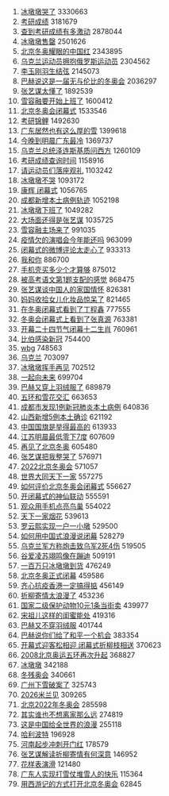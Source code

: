 1. [冰墩墩哭了](https://s.weibo.com//weibo?q=%23%E5%86%B0%E5%A2%A9%E5%A2%A9%E5%93%AD%E4%BA%86%23&Refer=top) 3330663
2. [考研成绩](https://s.weibo.com//weibo?q=%E8%80%83%E7%A0%94%E6%88%90%E7%BB%A9&Refer=top) 3181679
3. [查到考研成绩有多激动](https://s.weibo.com//weibo?q=%23%E6%9F%A5%E5%88%B0%E8%80%83%E7%A0%94%E6%88%90%E7%BB%A9%E6%9C%89%E5%A4%9A%E6%BF%80%E5%8A%A8%23&Refer=top) 2878044
4. [冰墩墩售罄](https://s.weibo.com//weibo?q=%23%E5%86%B0%E5%A2%A9%E5%A2%A9%E5%94%AE%E7%BD%84%23&Refer=top) 2501626
5. [北京冬奥耀眼的中国红](https://s.weibo.com//weibo?q=%23%E5%8C%97%E4%BA%AC%E5%86%AC%E5%A5%A5%E8%80%80%E7%9C%BC%E7%9A%84%E4%B8%AD%E5%9B%BD%E7%BA%A2%23&Refer=top) 2343895
6. [乌克兰运动员拥抱俄罗斯运动员](https://s.weibo.com//weibo?q=%E4%B9%8C%E5%85%8B%E5%85%B0%E8%BF%90%E5%8A%A8%E5%91%98%E6%8B%A5%E6%8A%B1%E4%BF%84%E7%BD%97%E6%96%AF%E8%BF%90%E5%8A%A8%E5%91%98&Refer=top) 2304562
7. [李玉刚羽生结弦](https://s.weibo.com//weibo?q=%23%E6%9D%8E%E7%8E%89%E5%88%9A%E7%BE%BD%E7%94%9F%E7%BB%93%E5%BC%A6%23&Refer=top) 2145073
8. [巴赫说这是一届无与伦比的冬奥会](https://s.weibo.com//weibo?q=%23%E5%B7%B4%E8%B5%AB%E8%AF%B4%E8%BF%99%E6%98%AF%E4%B8%80%E5%B1%8A%E6%97%A0%E4%B8%8E%E4%BC%A6%E6%AF%94%E7%9A%84%E5%86%AC%E5%A5%A5%E4%BC%9A%23&Refer=top) 2036297
9. [张艺谋太懂了](https://s.weibo.com//weibo?q=%23%E5%BC%A0%E8%89%BA%E8%B0%8B%E5%A4%AA%E6%87%82%E4%BA%86%23&Refer=top) 1892539
10. [雪容融要开始上班了](https://s.weibo.com//weibo?q=%23%E9%9B%AA%E5%AE%B9%E8%9E%8D%E8%A6%81%E5%BC%80%E5%A7%8B%E4%B8%8A%E7%8F%AD%E4%BA%86%23&Refer=top) 1600412
11. [北京冬奥会闭幕式](https://s.weibo.com//weibo?q=%23%E5%8C%97%E4%BA%AC%E5%86%AC%E5%A5%A5%E4%BC%9A%E9%97%AD%E5%B9%95%E5%BC%8F%23&Refer=top) 1533546
12. [考研锦鲤](https://s.weibo.com//weibo?q=%23%E8%80%83%E7%A0%94%E9%94%A6%E9%B2%A4%23&Refer=top) 1492630
13. [广东居然也有这么厚的雪](https://s.weibo.com//weibo?q=%23%E5%B9%BF%E4%B8%9C%E5%B1%85%E7%84%B6%E4%B9%9F%E6%9C%89%E8%BF%99%E4%B9%88%E5%8E%9A%E7%9A%84%E9%9B%AA%23&Refer=top) 1399618
14. [今晚到明晨广东最冷](https://s.weibo.com//weibo?q=%23%E4%BB%8A%E6%99%9A%E5%88%B0%E6%98%8E%E6%99%A8%E5%B9%BF%E4%B8%9C%E6%9C%80%E5%86%B7%23&Refer=top) 1369737
15. [乌克兰总统泽连斯基质问西方](https://s.weibo.com//weibo?q=%23%E4%B9%8C%E5%85%8B%E5%85%B0%E6%80%BB%E7%BB%9F%E6%B3%BD%E8%BF%9E%E6%96%AF%E5%9F%BA%E8%B4%A8%E9%97%AE%E8%A5%BF%E6%96%B9%23&Refer=top) 1260109
16. [考研成绩查询时间](https://s.weibo.com//weibo?q=%E8%80%83%E7%A0%94%E6%88%90%E7%BB%A9%E6%9F%A5%E8%AF%A2%E6%97%B6%E9%97%B4&Refer=top) 1158916
17. [请运动员们落座观礼](https://s.weibo.com//weibo?q=%23%E8%AF%B7%E8%BF%90%E5%8A%A8%E5%91%98%E4%BB%AC%E8%90%BD%E5%BA%A7%E8%A7%82%E7%A4%BC%23&Refer=top) 1103242
18. [冰墩墩不哭](https://s.weibo.com//weibo?q=%23%E5%86%B0%E5%A2%A9%E5%A2%A9%E4%B8%8D%E5%93%AD%23&Refer=top) 1093172
19. [康辉 闭幕式](https://s.weibo.com//weibo?q=%E5%BA%B7%E8%BE%89%20%E9%97%AD%E5%B9%95%E5%BC%8F&Refer=top) 1056765
20. [成都新增本土病例轨迹](https://s.weibo.com//weibo?q=%23%E6%88%90%E9%83%BD%E6%96%B0%E5%A2%9E%E6%9C%AC%E5%9C%9F%E7%97%85%E4%BE%8B%E8%BD%A8%E8%BF%B9%23&Refer=top) 1052198
21. [冰墩墩下班了](https://s.weibo.com//weibo?q=%23%E5%86%B0%E5%A2%A9%E5%A2%A9%E4%B8%8B%E7%8F%AD%E4%BA%86%23&Refer=top) 1049282
22. [大场面还得是张艺谋](https://s.weibo.com//weibo?q=%23%E5%A4%A7%E5%9C%BA%E9%9D%A2%E8%BF%98%E5%BE%97%E6%98%AF%E5%BC%A0%E8%89%BA%E8%B0%8B%23&Refer=top) 1035725
23. [雪容融主场来了](https://s.weibo.com//weibo?q=%23%E9%9B%AA%E5%AE%B9%E8%9E%8D%E4%B8%BB%E5%9C%BA%E6%9D%A5%E4%BA%86%23&Refer=top) 991035
24. [疫情欠的演唱会今年能还吗](https://s.weibo.com//weibo?q=%23%E7%96%AB%E6%83%85%E6%AC%A0%E7%9A%84%E6%BC%94%E5%94%B1%E4%BC%9A%E4%BB%8A%E5%B9%B4%E8%83%BD%E8%BF%98%E5%90%97%23&Refer=top) 963099
25. [闭幕式的微博评论太走心了](https://s.weibo.com//weibo?q=%23%E9%97%AD%E5%B9%95%E5%BC%8F%E7%9A%84%E5%BE%AE%E5%8D%9A%E8%AF%84%E8%AE%BA%E5%A4%AA%E8%B5%B0%E5%BF%83%E4%BA%86%23&Refer=top) 933313
26. [我和你](https://s.weibo.com//weibo?q=%E6%88%91%E5%92%8C%E4%BD%A0&Refer=top) 886700
27. [手机壳买多少个才算够](https://s.weibo.com//weibo?q=%23%E6%89%8B%E6%9C%BA%E5%A3%B3%E4%B9%B0%E5%A4%9A%E5%B0%91%E4%B8%AA%E6%89%8D%E7%AE%97%E5%A4%9F%23&Refer=top) 875012
28. [被高考语文第1题支配的感觉](https://s.weibo.com//weibo?q=%23%E8%A2%AB%E9%AB%98%E8%80%83%E8%AF%AD%E6%96%87%E7%AC%AC1%E9%A2%98%E6%94%AF%E9%85%8D%E7%9A%84%E6%84%9F%E8%A7%89%23&Refer=top) 868475
29. [张艺谋谈中国人的家国情怀](https://s.weibo.com//weibo?q=%23%E5%BC%A0%E8%89%BA%E8%B0%8B%E8%B0%88%E4%B8%AD%E5%9B%BD%E4%BA%BA%E7%9A%84%E5%AE%B6%E5%9B%BD%E6%83%85%E6%80%80%23&Refer=top) 826381
30. [妈妈收拾女儿化妆品惊呆了](https://s.weibo.com//weibo?q=%23%E5%A6%88%E5%A6%88%E6%94%B6%E6%8B%BE%E5%A5%B3%E5%84%BF%E5%8C%96%E5%A6%86%E5%93%81%E6%83%8A%E5%91%86%E4%BA%86%23&Refer=top) 821465
31. [在冬奥闭幕式看到了丁程鑫](https://s.weibo.com//weibo?q=%23%E5%9C%A8%E5%86%AC%E5%A5%A5%E9%97%AD%E5%B9%95%E5%BC%8F%E7%9C%8B%E5%88%B0%E4%BA%86%E4%B8%81%E7%A8%8B%E9%91%AB%23&Refer=top) 777555
32. [冬奥会闭幕式上看到了张真源](https://s.weibo.com//weibo?q=%23%E5%86%AC%E5%A5%A5%E4%BC%9A%E9%97%AD%E5%B9%95%E5%BC%8F%E4%B8%8A%E7%9C%8B%E5%88%B0%E4%BA%86%E5%BC%A0%E7%9C%9F%E6%BA%90%23&Refer=top) 763381
33. [开幕二十四节气闭幕十二生肖](https://s.weibo.com//weibo?q=%23%E5%BC%80%E5%B9%95%E4%BA%8C%E5%8D%81%E5%9B%9B%E8%8A%82%E6%B0%94%E9%97%AD%E5%B9%95%E5%8D%81%E4%BA%8C%E7%94%9F%E8%82%96%23&Refer=top) 760961
34. [比伯感染新冠](https://s.weibo.com//weibo?q=%23%E6%AF%94%E4%BC%AF%E6%84%9F%E6%9F%93%E6%96%B0%E5%86%A0%23&Refer=top) 754400
35. [wbg](https://s.weibo.com//weibo?q=wbg&Refer=top) 748563
36. [乌克兰](https://s.weibo.com//weibo?q=%E4%B9%8C%E5%85%8B%E5%85%B0&Refer=top) 703097
37. [冰墩墩挥手再见](https://s.weibo.com//weibo?q=%23%E5%86%B0%E5%A2%A9%E5%A2%A9%E6%8C%A5%E6%89%8B%E5%86%8D%E8%A7%81%23&Refer=top) 702512
38. [一起向未来](https://s.weibo.com//weibo?q=%23%E4%B8%80%E8%B5%B7%E5%90%91%E6%9C%AA%E6%9D%A5%23&Refer=top) 699704
39. [巴赫又穿上羽绒服了](https://s.weibo.com//weibo?q=%23%E5%B7%B4%E8%B5%AB%E5%8F%88%E7%A9%BF%E4%B8%8A%E7%BE%BD%E7%BB%92%E6%9C%8D%E4%BA%86%23&Refer=top) 689879
40. [五环和雪花交汇](https://s.weibo.com//weibo?q=%23%E4%BA%94%E7%8E%AF%E5%92%8C%E9%9B%AA%E8%8A%B1%E4%BA%A4%E6%B1%87%23&Refer=top) 663653
41. [成都市发现1例新冠肺炎本土病例](https://s.weibo.com//weibo?q=%23%E6%88%90%E9%83%BD%E5%B8%82%E5%8F%91%E7%8E%B01%E4%BE%8B%E6%96%B0%E5%86%A0%E8%82%BA%E7%82%8E%E6%9C%AC%E5%9C%9F%E7%97%85%E4%BE%8B%23&Refer=top) 640836
42. [山西新增5例本土确诊](https://s.weibo.com//weibo?q=%23%E5%B1%B1%E8%A5%BF%E6%96%B0%E5%A2%9E5%E4%BE%8B%E6%9C%AC%E5%9C%9F%E7%A1%AE%E8%AF%8A%23&Refer=top) 621192
43. [中国国旗是举得最高的](https://s.weibo.com//weibo?q=%23%E4%B8%AD%E5%9B%BD%E5%9B%BD%E6%97%97%E6%98%AF%E4%B8%BE%E5%BE%97%E6%9C%80%E9%AB%98%E7%9A%84%23&Refer=top) 613933
44. [江苏明晨最低零下7度](https://s.weibo.com//weibo?q=%23%E6%B1%9F%E8%8B%8F%E6%98%8E%E6%99%A8%E6%9C%80%E4%BD%8E%E9%9B%B6%E4%B8%8B7%E5%BA%A6%23&Refer=top) 607609
45. [再见了北京冬奥](https://s.weibo.com//weibo?q=%23%E5%86%8D%E8%A7%81%E4%BA%86%E5%8C%97%E4%BA%AC%E5%86%AC%E5%A5%A5%23&Refer=top) 605480
46. [张艺谋把我整哭了](https://s.weibo.com//weibo?q=%23%E5%BC%A0%E8%89%BA%E8%B0%8B%E6%8A%8A%E6%88%91%E6%95%B4%E5%93%AD%E4%BA%86%23&Refer=top) 576971
47. [2022北京冬奥会](https://s.weibo.com//weibo?q=%232022%E5%8C%97%E4%BA%AC%E5%86%AC%E5%A5%A5%E4%BC%9A%23&Refer=top) 571057
48. [世界大同天下一家](https://s.weibo.com//weibo?q=%23%E4%B8%96%E7%95%8C%E5%A4%A7%E5%90%8C%E5%A4%A9%E4%B8%8B%E4%B8%80%E5%AE%B6%23&Refer=top) 557275
49. [如何评价北京冬奥会闭幕式](https://s.weibo.com//weibo?q=%23%E5%A6%82%E4%BD%95%E8%AF%84%E4%BB%B7%E5%8C%97%E4%BA%AC%E5%86%AC%E5%A5%A5%E4%BC%9A%E9%97%AD%E5%B9%95%E5%BC%8F%23&Refer=top) 556627
50. [开闭幕式的神仙联动](https://s.weibo.com//weibo?q=%23%E5%BC%80%E9%97%AD%E5%B9%95%E5%BC%8F%E7%9A%84%E7%A5%9E%E4%BB%99%E8%81%94%E5%8A%A8%23&Refer=top) 555591
51. [观众用手机点亮鸟巢](https://s.weibo.com//weibo?q=%23%E8%A7%82%E4%BC%97%E7%94%A8%E6%89%8B%E6%9C%BA%E7%82%B9%E4%BA%AE%E9%B8%9F%E5%B7%A2%23&Refer=top) 554022
52. [天下一家烟花](https://s.weibo.com//weibo?q=%23%E5%A4%A9%E4%B8%8B%E4%B8%80%E5%AE%B6%E7%83%9F%E8%8A%B1%23&Refer=top) 539613
53. [罗云熙实现一户一小墩](https://s.weibo.com//weibo?q=%23%E7%BD%97%E4%BA%91%E7%86%99%E5%AE%9E%E7%8E%B0%E4%B8%80%E6%88%B7%E4%B8%80%E5%B0%8F%E5%A2%A9%23&Refer=top) 529500
54. [如何用中国式浪漫说闭幕](https://s.weibo.com//weibo?q=%23%E5%A6%82%E4%BD%95%E7%94%A8%E4%B8%AD%E5%9B%BD%E5%BC%8F%E6%B5%AA%E6%BC%AB%E8%AF%B4%E9%97%AD%E5%B9%95%23&Refer=top) 528279
55. [乌克兰军方称炮击致乌军2死4伤](https://s.weibo.com//weibo?q=%23%E4%B9%8C%E5%85%8B%E5%85%B0%E5%86%9B%E6%96%B9%E7%A7%B0%E7%82%AE%E5%87%BB%E8%87%B4%E4%B9%8C%E5%86%9B2%E6%AD%BB4%E4%BC%A4%23&Refer=top) 519505
56. [谷爱凌苏翊鸣像在蹦迪](https://s.weibo.com//weibo?q=%23%E8%B0%B7%E7%88%B1%E5%87%8C%E8%8B%8F%E7%BF%8A%E9%B8%A3%E5%83%8F%E5%9C%A8%E8%B9%A6%E8%BF%AA%23&Refer=top) 509191
57. [一百万只冰墩墩到货](https://s.weibo.com//weibo?q=%23%E4%B8%80%E7%99%BE%E4%B8%87%E5%8F%AA%E5%86%B0%E5%A2%A9%E5%A2%A9%E5%88%B0%E8%B4%A7%23&Refer=top) 476249
58. [北京冬奥正式闭幕](https://s.weibo.com//weibo?q=%23%E5%8C%97%E4%BA%AC%E5%86%AC%E5%A5%A5%E6%AD%A3%E5%BC%8F%E9%97%AD%E5%B9%95%23&Refer=top) 459586
59. [齐心抗疫香港一定搞得掂](https://s.weibo.com//weibo?q=%23%E9%BD%90%E5%BF%83%E6%8A%97%E7%96%AB%E9%A6%99%E6%B8%AF%E4%B8%80%E5%AE%9A%E6%90%9E%E5%BE%97%E6%8E%82%23&Refer=top) 456149
60. [折柳寄情太浪漫了](https://s.weibo.com//weibo?q=%23%E6%8A%98%E6%9F%B3%E5%AF%84%E6%83%85%E5%A4%AA%E6%B5%AA%E6%BC%AB%E4%BA%86%23&Refer=top) 453236
61. [国家二级保护动物10元1条当街卖](https://s.weibo.com//weibo?q=%23%E5%9B%BD%E5%AE%B6%E4%BA%8C%E7%BA%A7%E4%BF%9D%E6%8A%A4%E5%8A%A8%E7%89%A910%E5%85%831%E6%9D%A1%E5%BD%93%E8%A1%97%E5%8D%96%23&Refer=top) 439977
62. [宋祖儿这样的闺蜜能处](https://s.weibo.com//weibo?q=%23%E5%AE%8B%E7%A5%96%E5%84%BF%E8%BF%99%E6%A0%B7%E7%9A%84%E9%97%BA%E8%9C%9C%E8%83%BD%E5%A4%84%23&Refer=top) 419316
63. [巴赫又不穿羽绒服](https://s.weibo.com//weibo?q=%23%E5%B7%B4%E8%B5%AB%E5%8F%88%E4%B8%8D%E7%A9%BF%E7%BE%BD%E7%BB%92%E6%9C%8D%23&Refer=top) 401744
64. [巴赫说你们给了和平一个机会](https://s.weibo.com//weibo?q=%23%E5%B7%B4%E8%B5%AB%E8%AF%B4%E4%BD%A0%E4%BB%AC%E7%BB%99%E4%BA%86%E5%92%8C%E5%B9%B3%E4%B8%80%E4%B8%AA%E6%9C%BA%E4%BC%9A%23&Refer=top) 383354
65. [开幕式迎客松相迎 闭幕式折柳枝相送](https://s.weibo.com//weibo?q=%E5%BC%80%E5%B9%95%E5%BC%8F%E8%BF%8E%E5%AE%A2%E6%9D%BE%E7%9B%B8%E8%BF%8E%20%E9%97%AD%E5%B9%95%E5%BC%8F%E6%8A%98%E6%9F%B3%E6%9E%9D%E7%9B%B8%E9%80%81&Refer=top) 370623
66. [2008北京奥运五环再次升起](https://s.weibo.com//weibo?q=%232008%E5%8C%97%E4%BA%AC%E5%A5%A5%E8%BF%90%E4%BA%94%E7%8E%AF%E5%86%8D%E6%AC%A1%E5%8D%87%E8%B5%B7%23&Refer=top) 368827
67. [冰墩墩](https://s.weibo.com//weibo?q=%23%E5%86%B0%E5%A2%A9%E5%A2%A9%23&Refer=top) 342188
68. [冬残奥会](https://s.weibo.com//weibo?q=%E5%86%AC%E6%AE%8B%E5%A5%A5%E4%BC%9A&Refer=top) 340661
69. [广州下雪破案了](https://s.weibo.com//weibo?q=%23%E5%B9%BF%E5%B7%9E%E4%B8%8B%E9%9B%AA%E7%A0%B4%E6%A1%88%E4%BA%86%23&Refer=top) 325743
70. [2026米兰见](https://s.weibo.com//weibo?q=%232026%E7%B1%B3%E5%85%B0%E8%A7%81%23&Refer=top) 309265
71. [北京2022年冬奥会](https://s.weibo.com//weibo?q=%23%E5%8C%97%E4%BA%AC2022%E5%B9%B4%E5%86%AC%E5%A5%A5%E4%BC%9A%23&Refer=top) 285598
72. [其实谁也不想离家那么远](https://s.weibo.com//weibo?q=%23%E5%85%B6%E5%AE%9E%E8%B0%81%E4%B9%9F%E4%B8%8D%E6%83%B3%E7%A6%BB%E5%AE%B6%E9%82%A3%E4%B9%88%E8%BF%9C%23&Refer=top) 274819
73. [这是中国给全世界的浪漫](https://s.weibo.com//weibo?q=%23%E8%BF%99%E6%98%AF%E4%B8%AD%E5%9B%BD%E7%BB%99%E5%85%A8%E4%B8%96%E7%95%8C%E7%9A%84%E6%B5%AA%E6%BC%AB%23&Refer=top) 255118
74. [哈利波特](https://s.weibo.com//weibo?q=%E5%93%88%E5%88%A9%E6%B3%A2%E7%89%B9&Refer=top) 196928
75. [河南起步冲刺开门红](https://s.weibo.com//weibo?q=%23%E6%B2%B3%E5%8D%97%E8%B5%B7%E6%AD%A5%E5%86%B2%E5%88%BA%E5%BC%80%E9%97%A8%E7%BA%A2%23&Refer=top) 178579
76. [张艺谋解读折柳寄情有何深意](https://s.weibo.com//weibo?q=%23%E5%BC%A0%E8%89%BA%E8%B0%8B%E8%A7%A3%E8%AF%BB%E6%8A%98%E6%9F%B3%E5%AF%84%E6%83%85%E6%9C%89%E4%BD%95%E6%B7%B1%E6%84%8F%23&Refer=top) 146952
77. [花样表演滑](https://s.weibo.com//weibo?q=%E8%8A%B1%E6%A0%B7%E8%A1%A8%E6%BC%94%E6%BB%91&Refer=top) 121480
78. [广东人实现打雪仗堆雪人的快乐](https://s.weibo.com//weibo?q=%23%E5%B9%BF%E4%B8%9C%E4%BA%BA%E5%AE%9E%E7%8E%B0%E6%89%93%E9%9B%AA%E4%BB%97%E5%A0%86%E9%9B%AA%E4%BA%BA%E7%9A%84%E5%BF%AB%E4%B9%90%23&Refer=top) 115364
79. [用西游记的方式打开北京冬奥会](https://s.weibo.com//weibo?q=%23%E7%94%A8%E8%A5%BF%E6%B8%B8%E8%AE%B0%E7%9A%84%E6%96%B9%E5%BC%8F%E6%89%93%E5%BC%80%E5%8C%97%E4%BA%AC%E5%86%AC%E5%A5%A5%E4%BC%9A%23&Refer=top) 62845
